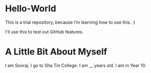 # Hello-World
  This is a trial repository, because I’m learning how to use this. :)
  
  I'll use this to test out GitHub features. 
# A Little Bit About Myself
  I am Sooraj. I go to Sha Tin College. I am __ years old. I am in Year 10.
